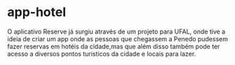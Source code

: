 # app-hotel
O aplicativo Reserve já surgiu através de um projeto para UFAL, onde tive a ideia de criar um app onde as pessoas que chegassem a Penedo pudessem fazer reservas em hotéis da cidade,mas que além disso também pode ter acesso a diversos pontos turisticos da cidade e locais para lazer.
